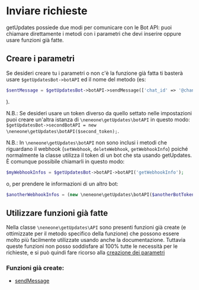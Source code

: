 # Inviare richieste

getUpdates possiede due modi per comunicare con le Bot API: puoi chiamare direttamente i metodi con i parametri che devi inserire oppure usare funzioni già fatte.

## Creare i parametri

Se desideri creare tu i parametri o non c'è la funzione già fatta ti basterà usare `$getUpdatesBot->botAPI` ed il nome del metodo (es:
```php
$sentMessage = $getUpdatesBot->botAPI->sendMessage(['chat_id' => '@channelUsername', 'text' => 'Ciao!']);
```
).

N.B.: Se desideri usare un token diverso da quello settato nelle impostazioni puoi creare un'altra istanza di `\neneone\getUpdates\botAPI` in questo modo: `$getUpdatesBot->secondBotAPI = new \neneone\getUpdates\botAPI($second_token);`.

N.B.: In `\neneone\getUpdates\botAPI` non sono inclusi i metodi che riguardano il webhook (`setWebhook`, `deleteWebhook`, `getWebhookInfo`) poiché normalmente la classe utilizza il token di un bot che sta usando getUpdates. È comunque possibile chiamarli in questo modo:
```php
$myWebhookInfos = $getUpdatesBot->botAPI->botAPI('getWebhookInfo');
```
o, per prendere le informazioni di un altro bot:
```php
$anotherWebhookInfos = (new \neneone\getUpdates\botAPI($anotherBotToken))->botAPI('getWebhookInfo');
```

## Utilizzare funzioni già fatte

Nella classe `\neneone\getUpdates\API` sono presenti funzioni già create (e ottimizzate per il metodo specifico della funzione) che possono essere molto più facilmente utilizzate usando anche la documentazione. Tuttavia queste funzioni non posso soddisfare al 100% tutte le necessità per le richieste, e si può quindi fare ricorso alla [creazione dei parametri](#creare-i-parametri)

### Funzioni già create:

- [sendMessage](API_Functions/sendMessage.html)
